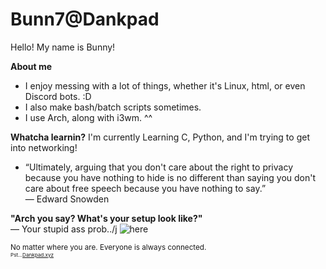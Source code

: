 # Bunn7@Dankpad

Hello! My name is Bunny!

**About me**
 * I enjoy messing with a lot of things, whether it's Linux, html, or even Discord bots. :D
 * I also make bash/batch scripts sometimes.
 * I use Arch, along with i3wm. ^^

**Whatcha learnin?**
I'm currently Learning C, Python, and I'm trying to get into networking!

* “Ultimately, arguing that you don't care about the right to privacy because you have nothing to hide is no different than saying you don't care about free speech because you have nothing to say.”<br>
― Edward Snowden

**"Arch you say? What's your setup look like?"**<br>
― Your stupid ass prob../j
![here](https://github.com/Bunn7/Kerfuffle404/blob/main/waowdank.png)

<sup>No matter where you are. Everyone is always connected.</sub><br>
<sup><sub>Pst...<a href="https://dankpad.xyz">Dankpad.xyz</a></sub></sup>
